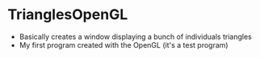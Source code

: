 # TrianglesOpenGL

 - Basically creates a window displaying a bunch of individuals triangles 
 - My first program created with the OpenGL (it's a test program)
 
